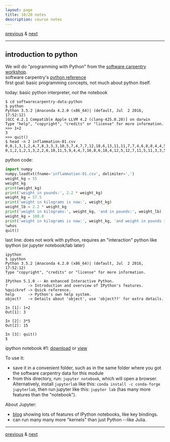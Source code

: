 ```yaml
---
layout: page
title: 10/20 notes
description: course notes
---
```

[previous](notes1018.html) & [next](notes1025.html)

---

<!-- ## homework -->


## introduction to python

We will do "programming with Python" from the [software carpentry workshop](http://swcarpentry.github.io/python-novice-inflammation/).  
software carpentry's [python reference](http://swcarpentry.github.io/python-novice-inflammation/reference)  
first goal: basic programming concepts, not much about python itself.

today: basic python interpreter, *not* the notebook

```shell
$ cd softwarecarpentry-data-python
$ python
Python 3.5.2 |Anaconda 4.2.0 (x86_64)| (default, Jul  2 2016, 17:52:12)
[GCC 4.2.1 Compatible Apple LLVM 4.2 (clang-425.0.28)] on darwin
Type "help", "copyright", "credits" or "license" for more information.
>>> 1+2
3
>>> quit()
$ head -n 2 inflammation-01.csv
0,0,1,3,1,2,4,7,8,3,3,3,10,5,7,4,7,7,12,18,6,13,11,11,7,7,4,6,8,8,4,4,5,7,3,4,2,3,0,0
0,1,2,1,2,1,3,2,2,6,10,11,5,9,4,4,7,16,8,6,18,4,12,5,12,7,11,5,11,3,3,5,4,4,5,5,1,1,0,1
```

python code:

```python
import numpy
numpy.loadtxt(fname='inflammation-01.csv', delimiter=',')
weight_kg = 55
weight_kg
print(weight_kg)
print('weight in pounds:', 2.2 * weight_kg)
weight_kg = 57.5
print('weight in kilograms is now:', weight_kg)
weight_lb = 2.2 * weight_kg
print('weight in kilograms:', weight_kg, 'and in pounds:', weight_lb)
weight_kg = 100.0
print('weight in kilograms is now:', weight_kg, 'and weight in pounds is still:', weight_lb)
%whos
quit()
```

last line: does not work with python, requires an "interaction" python
like ipython (or jupyter notebook/lab later)

```
ipython
$ ipython
Python 3.5.2 |Anaconda 4.2.0 (x86_64)| (default, Jul  2 2016, 17:52:12)
Type "copyright", "credits" or "license" for more information.

IPython 5.1.0 -- An enhanced Interactive Python.
?         -> Introduction and overview of IPython's features.
%quickref -> Quick reference.
help      -> Python's own help system.
object?   -> Details about 'object', use 'object??' for extra details.

In [1]: 1+2
Out[1]: 3

In [2]: 3*5
Out[2]: 15

In [3]: quit()
$
```

ipython notebook #1: [download](../assets/iPythonNotebooks/swcarpentry1.ipynb)
or [view](https://github.com/cecileane/computingtools/blob/gh-pages/assets/iPythonNotebooks/swcarpentry1.ipynb)

To use it:

- save it in a convenient folder, such as in the same folder where
  you got the software carpentry data for this module
- from this directory, run: `jupyter notebook`, which will open
  a browser. Alternatively, install `jupyterlab` like this:
  `conda install -c conda-forge jupyterlab`, then run jupyter like this:
  `jupyter lab` (has many more features than the "notebook").

About Jupyter:

- [blog](http://arogozhnikov.github.io/2016/09/10/jupyter-features.html?utm_content=bufferb0c6b&utm_medium=social&utm_source=twitter.com&utm_campaign=buffer) showing lots of features of IPython notebooks, like key bindings.
- can run many many more "kernels" than just Python --like Julia.


---
[previous](notes1018.html) & [next](notes1025.html)
